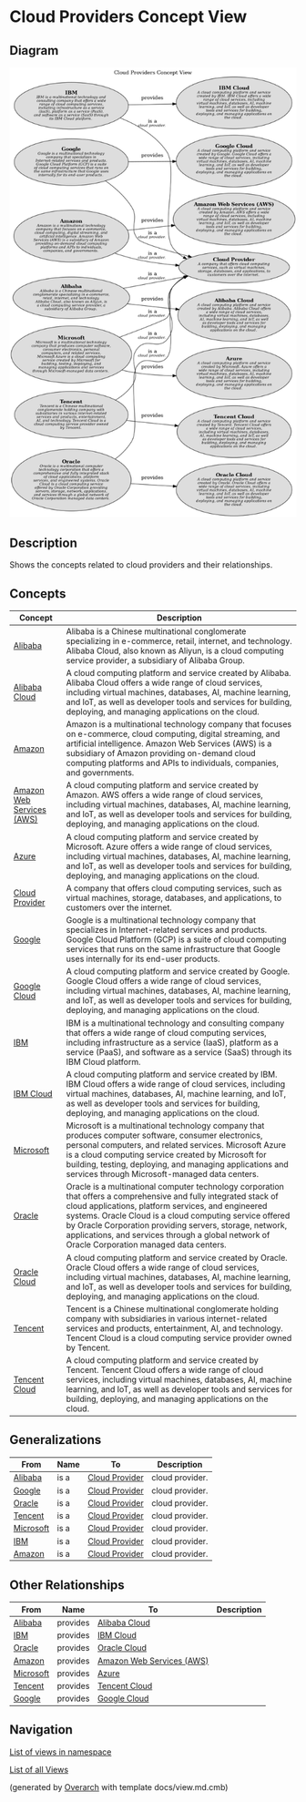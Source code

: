 # Cloud Providers Concept View

## Diagram
![Cloud Providers Concept View](../../../software-development/cloud/provider/concept-view.png)

## Description
Shows the concepts related to cloud providers and their relationships.

## Concepts
| Concept | Description |
|---|---|
| [Alibaba](../../../software-development/cloud/provider/alibaba.md)| Alibaba is a Chinese multinational conglomerate specializing in e-commerce, retail, internet, and technology. Alibaba Cloud, also known as Aliyun, is a cloud computing service provider, a subsidiary of Alibaba Group. |
| [Alibaba Cloud](../../../software-development/cloud/platform/alibaba-cloud.md)| A cloud computing platform and service created by Alibaba. Alibaba Cloud offers a wide range of cloud services, including virtual machines, databases, AI, machine learning, and IoT, as well as developer tools and services for building, deploying, and managing applications on the cloud. |
| [Amazon](../../../software-development/cloud/provider/amazon.md)| Amazon is a multinational technology company that focuses on e-commerce, cloud computing, digital streaming, and artificial intelligence. Amazon Web Services (AWS) is a subsidiary of Amazon providing on-demand cloud computing platforms and APIs to individuals, companies, and governments. |
| [Amazon Web Services (AWS)](../../../software-development/cloud/platform/aws.md)| A cloud computing platform and service created by Amazon. AWS offers a wide range of cloud services, including virtual machines, databases, AI, machine learning, and IoT, as well as developer tools and services for building, deploying, and managing applications on the cloud. |
| [Azure](../../../software-development/cloud/platform/azure.md)| A cloud computing platform and service created by Microsoft. Azure offers a wide range of cloud services, including virtual machines, databases, AI, machine learning, and IoT, as well as developer tools and services for building, deploying, and managing applications on the cloud. |
| [Cloud Provider](../../../software-development/cloud/cloud-provider.md)| A company that offers cloud computing services, such as virtual machines, storage, databases, and applications, to customers over the internet. |
| [Google](../../../software-development/cloud/provider/google.md)| Google is a multinational technology company that specializes in Internet-related services and products. Google Cloud Platform (GCP) is a suite of cloud computing services that runs on the same infrastructure that Google uses internally for its end-user products. |
| [Google Cloud](../../../software-development/cloud/platform/google-cloud.md)| A cloud computing platform and service created by Google. Google Cloud offers a wide range of cloud services, including virtual machines, databases, AI, machine learning, and IoT, as well as developer tools and services for building, deploying, and managing applications on the cloud. |
| [IBM](../../../software-development/cloud/provider/ibm.md)| IBM is a multinational technology and consulting company that offers a wide range of cloud computing services, including infrastructure as a service (IaaS), platform as a service (PaaS), and software as a service (SaaS) through its IBM Cloud platform. |
| [IBM Cloud](../../../software-development/cloud/platform/ibm-cloud.md)| A cloud computing platform and service created by IBM. IBM Cloud offers a wide range of cloud services, including virtual machines, databases, AI, machine learning, and IoT, as well as developer tools and services for building, deploying, and managing applications on the cloud. |
| [Microsoft](../../../software-development/cloud/provider/microsoft.md)| Microsoft is a multinational technology company that produces computer software, consumer electronics, personal computers, and related services. Microsoft Azure is a cloud computing service created by Microsoft for building, testing, deploying, and managing applications and services through Microsoft-managed data centers. |
| [Oracle](../../../software-development/cloud/provider/oracle.md)| Oracle is a multinational computer technology corporation that offers a comprehensive and fully integrated stack of cloud applications, platform services, and engineered systems. Oracle Cloud is a cloud computing service offered by Oracle Corporation providing servers, storage, network, applications, and services through a global network of Oracle Corporation managed data centers. |
| [Oracle Cloud](../../../software-development/cloud/platform/oracle-cloud.md)| A cloud computing platform and service created by Oracle. Oracle Cloud offers a wide range of cloud services, including virtual machines, databases, AI, machine learning, and IoT, as well as developer tools and services for building, deploying, and managing applications on the cloud. |
| [Tencent](../../../software-development/cloud/provider/tencent.md)| Tencent is a Chinese multinational conglomerate holding company with subsidiaries in various internet-related services and products, entertainment, AI, and technology. Tencent Cloud is a cloud computing service provider owned by Tencent. |
| [Tencent Cloud](../../../software-development/cloud/platform/tencent-cloud.md)| A cloud computing platform and service created by Tencent. Tencent Cloud offers a wide range of cloud services, including virtual machines, databases, AI, machine learning, and IoT, as well as developer tools and services for building, deploying, and managing applications on the cloud. |

## Generalizations
| From | Name | To | Description |
|---|---|---|---|
| [Alibaba](../../../software-development/cloud/provider/alibaba.md) | is a | [Cloud Provider](../../../software-development/cloud/cloud-provider.md) | cloud provider. |
| [Google](../../../software-development/cloud/provider/google.md) | is a | [Cloud Provider](../../../software-development/cloud/cloud-provider.md) | cloud provider. |
| [Oracle](../../../software-development/cloud/provider/oracle.md) | is a | [Cloud Provider](../../../software-development/cloud/cloud-provider.md) | cloud provider. |
| [Tencent](../../../software-development/cloud/provider/tencent.md) | is a | [Cloud Provider](../../../software-development/cloud/cloud-provider.md) | cloud provider. |
| [Microsoft](../../../software-development/cloud/provider/microsoft.md) | is a | [Cloud Provider](../../../software-development/cloud/cloud-provider.md) | cloud provider. |
| [IBM](../../../software-development/cloud/provider/ibm.md) | is a | [Cloud Provider](../../../software-development/cloud/cloud-provider.md) | cloud provider. |
| [Amazon](../../../software-development/cloud/provider/amazon.md) | is a | [Cloud Provider](../../../software-development/cloud/cloud-provider.md) | cloud provider. |

## Other Relationships
| From | Name | To | Description |
|---|---|---|---|
| [Alibaba](../../../software-development/cloud/provider/alibaba.md) | provides | [Alibaba Cloud](../../../software-development/cloud/platform/alibaba-cloud.md) |  |
| [IBM](../../../software-development/cloud/provider/ibm.md) | provides | [IBM Cloud](../../../software-development/cloud/platform/ibm-cloud.md) |  |
| [Oracle](../../../software-development/cloud/provider/oracle.md) | provides | [Oracle Cloud](../../../software-development/cloud/platform/oracle-cloud.md) |  |
| [Amazon](../../../software-development/cloud/provider/amazon.md) | provides | [Amazon Web Services (AWS)](../../../software-development/cloud/platform/aws.md) |  |
| [Microsoft](../../../software-development/cloud/provider/microsoft.md) | provides | [Azure](../../../software-development/cloud/platform/azure.md) |  |
| [Tencent](../../../software-development/cloud/provider/tencent.md) | provides | [Tencent Cloud](../../../software-development/cloud/platform/tencent-cloud.md) |  |
| [Google](../../../software-development/cloud/provider/google.md) | provides | [Google Cloud](../../../software-development/cloud/platform/google-cloud.md) |  |

## Navigation
[List of views in namespace](./views-in-namespace.md)

[List of all Views](../../../views.md)


(generated by [Overarch](https://github.com/soulspace-org/overarch) with template docs/view.md.cmb)

